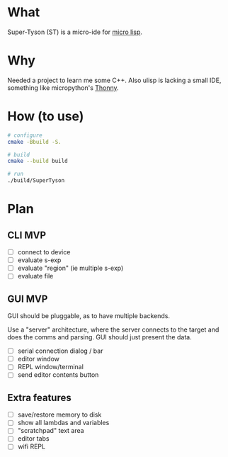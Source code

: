 # What

Super-Tyson (ST) is a micro-ide for [micro lisp](http://www.ulisp.com/).

# Why

Needed a project to learn me some C++.
Also ulisp is lacking a small IDE, something like micropython's [Thonny](https://thonny.org/).

# How (to use)

``` sh
# configure
cmake -Bbuild -S.

# build
cmake --build build

# run
./build/SuperTyson
```

# Plan

## CLI MVP

- [ ] connect to device
- [ ] evaluate s-exp
- [ ] evaluate "region" (ie multiple s-exp)
- [ ] evaluate file

## GUI MVP

GUI should be pluggable, as to have multiple backends.

Use a "server" architecture, where the server connects to the target and does
the comms and parsing. GUI should just present the data.

- [ ] serial connection dialog / bar
- [ ] editor window
- [ ] REPL window/terminal
- [ ] send editor contents button

## Extra features

- [ ] save/restore memory to disk
- [ ] show all lambdas and variables
- [ ] "scratchpad" text area
- [ ] editor tabs
- [ ] wifi REPL
